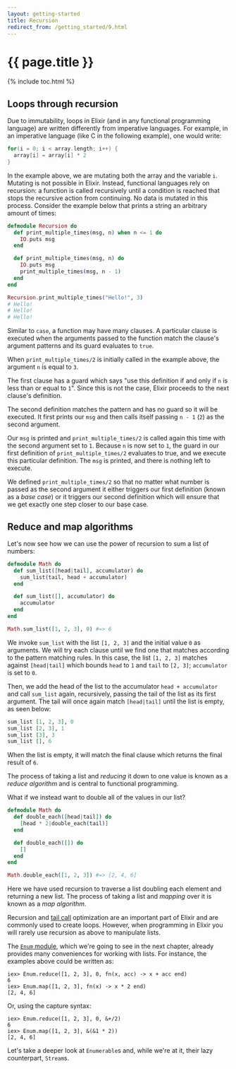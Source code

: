 ```yaml
---
layout: getting-started
title: Recursion
redirect_from: /getting_started/9.html
---
```


# {{ page.title }}

{% include toc.html %}

## Loops through recursion

Due to immutability, loops in Elixir (and in any functional programming language) are written differently from imperative languages. For example, in an imperative language (like C in the following example), one would write:

```c
for(i = 0; i < array.length; i++) {
  array[i] = array[i] * 2
}
```

In the example above, we are mutating both the array and the variable `i`. Mutating is not possible in Elixir. Instead, functional languages rely on recursion: a function is called recursively until a condition is reached that stops the recursive action from continuing. No data is mutated in this process. Consider the example below that prints a string an arbitrary amount of times:

```elixir
defmodule Recursion do
  def print_multiple_times(msg, n) when n <= 1 do
    IO.puts msg
  end

  def print_multiple_times(msg, n) do
    IO.puts msg
    print_multiple_times(msg, n - 1)
  end
end

Recursion.print_multiple_times("Hello!", 3)
# Hello!
# Hello!
# Hello!
```

Similar to `case`, a function may have many clauses. A particular clause is executed when the arguments passed to the function match the clause's argument patterns and its guard evaluates to `true`.

When `print_multiple_times/2` is initially called in the example above, the argument `n` is equal to `3`.

The first clause has a guard which says "use this definition if and only if `n` is less than or equal to `1`". Since this is not the case, Elixir proceeds to the next clause's definition.

The second definition matches the pattern and has no guard so it will be executed. It first prints our `msg` and then calls itself passing `n - 1` (`2`) as the second argument.

Our `msg` is printed and `print_multiple_times/2` is called again this time with the second argument set to `1`.
Because `n` is now set to `1`, the guard in our first definition of `print_multiple_times/2` evaluates to true, and we execute this particular definition. The `msg` is printed, and there is nothing left to execute.

We defined `print_multiple_times/2` so that no matter what number is passed as the second argument it either triggers our first definition (known as a _base case_) or it triggers our second definition which will ensure that we get exactly one step closer to our base case.

## Reduce and map algorithms

Let's now see how we can use the power of recursion to sum a list of numbers:

```elixir
defmodule Math do
  def sum_list([head|tail], accumulator) do
    sum_list(tail, head + accumulator)
  end

  def sum_list([], accumulator) do
    accumulator
  end
end

Math.sum_list([1, 2, 3], 0) #=> 6
```

We invoke `sum_list` with the list `[1, 2, 3]` and the initial value `0` as arguments. We will try each clause until we find one that matches according to the pattern matching rules. In this case, the list `[1, 2, 3]` matches against `[head|tail]` which bounds `head` to `1` and `tail` to `[2, 3]`; `accumulator` is set to `0`.

Then, we add the head of the list to the accumulator `head + accumulator` and call `sum_list` again, recursively, passing the tail of the list as its first argument. The tail will once again match `[head|tail]` until the list is empty, as seen below:

```elixir
sum_list [1, 2, 3], 0
sum_list [2, 3], 1
sum_list [3], 3
sum_list [], 6
```

When the list is empty, it will match the final clause which returns the final result of `6`.

The process of taking a list and _reducing_ it down to one value is known as a _reduce algorithm_ and is central to functional programming.

What if we instead want to double all of the values in our list?

```elixir
defmodule Math do
  def double_each([head|tail]) do
    [head * 2|double_each(tail)]
  end

  def double_each([]) do
    []
  end
end

Math.double_each([1, 2, 3]) #=> [2, 4, 6]
```

Here we have used recursion to traverse a list doubling each element and returning a new list. The process of taking a list and _mapping_ over it is known as a _map algorithm_.

Recursion and [tail call](http://en.wikipedia.org/wiki/Tail_call) optimization are an important part of Elixir and are commonly used to create loops. However, when programming in Elixir you will rarely use recursion as above to manipulate lists.

The [`Enum` module](/docs/stable/elixir/#!Enum.html), which we're going to see in the next chapter, already provides many conveniences for working with lists. For instance, the examples above could be written as:

```iex
iex> Enum.reduce([1, 2, 3], 0, fn(x, acc) -> x + acc end)
6
iex> Enum.map([1, 2, 3], fn(x) -> x * 2 end)
[2, 4, 6]
```

Or, using the capture syntax:

```iex
iex> Enum.reduce([1, 2, 3], 0, &+/2)
6
iex> Enum.map([1, 2, 3], &(&1 * 2))
[2, 4, 6]
```

Let's take a deeper look at `Enumerable`s and, while we're at it, their lazy counterpart, `Stream`s.
